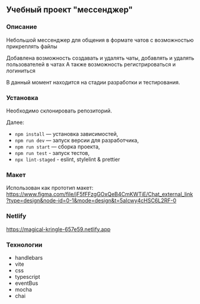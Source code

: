 ## Учебный проект "мессенджер"

### Описание

Небольшой мессенджер для общения в формате чатов с возможностью прикреплять файлы

Добавлена возможность создавать и удалять чаты, добавлять и удалять пользователей в чатах
А также возможность регистрироваться и логиниться

В данный момент находится на стадии разработки и тестирования.

### Установка

Необходимо склонировать репозиторий.

Далее:

-   `npm install` — установка зависимостей,
-   `npm run dev` — запуск версии для разработчика,
-   `npm run start` — сборка проекта,
-   `npm run test` - запуск тестов,
-   `npx lint-staged` - eslint, stylelint & prettier

### Макет

Использован как прототип макет:
https://www.figma.com/file/jF5fFFzgGOxQeB4CmKWTiE/Chat_external_link?type=design&node-id=0-1&mode=design&t=5aIcwy4cHSC6L2RF-0

### Netlify

https://magical-kringle-657e59.netlify.app

### Технологии

-   handlebars
-   vite
-   css
-   typescript
-   eventBus
-   mocha
-   chai
